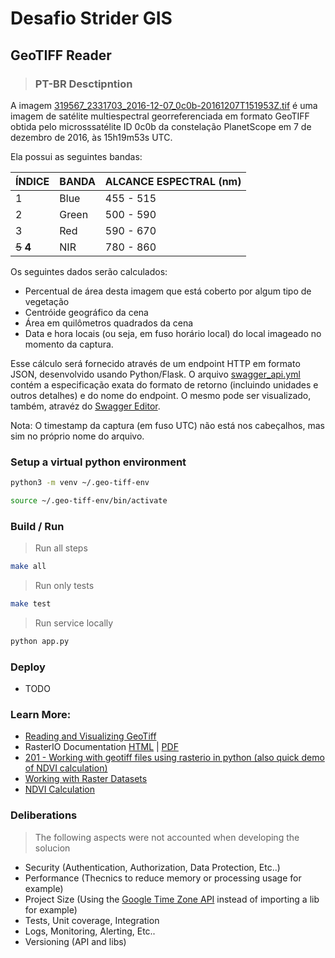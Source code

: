 # Desafio Strider GIS
## GeoTIFF Reader

> ### PT-BR Desctipntion
A imagem [319567_2331703_2016-12-07_0c0b-20161207T151953Z.tif](images/319567_2331703_2016-12-07_0c0b-20161207T151953Z.tif) é uma imagem de 
satélite multiespectral georreferenciada em formato GeoTIFF obtida pelo 
microsssatélite ID 0c0b da constelação PlanetScope em 7 de dezembro de 2016, às 15h19m53s UTC.

Ela possui as seguintes bandas:

ÍNDICE | BANDA | ALCANCE ESPECTRAL (nm)
------ | ----- | -----------------------
1 | Blue | 455 - 515
2 | Green | 500 - 590
3 | Red | 590 - 670
~~5~~ **4** | NIR | 780 - 860

Os seguintes dados serão calculados: 

- Percentual de área desta imagem que está coberto por algum tipo de vegetação
- Centróide geográfico da cena
- Área em quilômetros quadrados da cena
- Data e hora locais (ou seja, em fuso horário local) do local imageado 
  no momento da captura.

Esse cálculo será fornecido através de um endpoint HTTP em formato JSON, desenvolvido usando Python/Flask.
O arquivo [swagger_api.yml](swagger_api.yml) contém a especificação exata do formato de retorno
(incluindo unidades e outros detalhes) e do nome do endpoint. O mesmo pode ser visualizado, também, atravéz do [Swagger Editor](https://editor.swagger.io/).

Nota: O timestamp da captura (em fuso UTC) não está nos cabeçalhos, mas sim no 
próprio nome do arquivo.

### Setup a virtual python environment
```bash
python3 -m venv ~/.geo-tiff-env
```
```bash
source ~/.geo-tiff-env/bin/activate
```

### Build / Run
> Run all steps
```bash
make all
```
> Run only tests
```bash
make test
```
> Run service locally
```bash
python app.py
```

### Deploy
- TODO

### Learn More:
- [Reading and Visualizing GeoTiff](https://towardsdatascience.com/reading-and-visualizing-geotiff-images-with-python-8dcca7a74510)
- RasterIO Documentation [HTML](https://rasterio.readthedocs.io/en/latest/index.html) | [PDF](https://rasterio.readthedocs.io/_/downloads/en/stable/pdf/)
- [201 - Working with geotiff files using rasterio in python (also quick demo of NDVI calculation)](https://www.youtube.com/watch?v=ieyODuIjXp4)
- [Working with Raster Datasets](https://geohackweek.github.io/raster/04-workingwithrasters/)
- [NDVI Calculation](https://developers.planet.com/tutorials/calculate-ndvi/)

### Deliberations
> The following aspects were not accounted when developing the solucion
* Security (Authentication, Authorization, Data Protection, Etc..)
* Performance (Thecnics to reduce memory or processing usage for example)
* Project Size (Using the [Google Time Zone API](https://developers.google.com/maps/documentation/timezone/overview#maps_http_timezone_dstoffset-py) instead of importing a lib for example)
* Tests, Unit coverage, Integration
* Logs, Monitoring, Alerting, Etc..
* Versioning (API and libs)